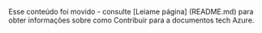 Esse conteúdo foi movido - consulte [Leiame página] (README.md) para obter informações sobre como Contribuir para a documentos tech Azure.
